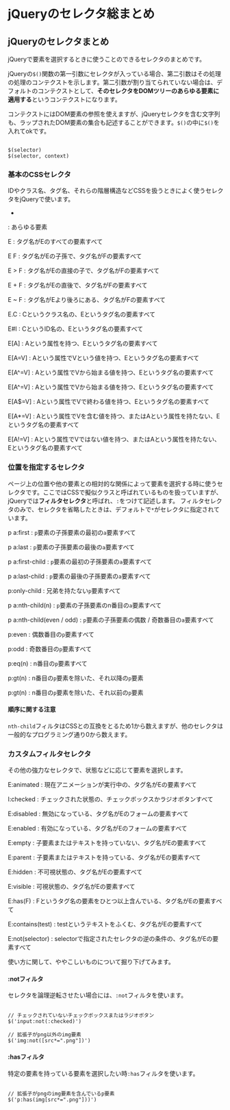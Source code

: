 # jQueryのセレクタ総まとめ





## jQueryのセレクタまとめ

jQueryで要素を選択するときに使うことのできるセレクタのまとめです。

jQueryの`$()`関数の第一引数にセレクタが入っている場合、第二引数はその処理の処理のコンテクストを示します。第二引数が割り当てられていない場合は、デフォルトのコンテクストとして、**そのセレクタをDOMツリーのあらゆる要素に適用する**というコンテクストになります。

コンテクストにはDOM要素の参照を使えますが、jQueryセレクタを含む文字列も、ラップされたDOM要素の集合も記述することができます。`$()`の中に`$()`を入れてokです。

```

$(selector)
$(selector, context)

```



### 基本のCSSセレクタ

IDやクラス名、タグ名、それらの階層構造などCSSを扱うときによく使うセレクタをjQueryで使います。


*
: あらゆる要素

E
: タグ名がEのすべての要素すべて

E F
: タグ名がEの子孫で、タグ名がFの要素すべて


E > F
: タグ名がEの直接の子で、タグ名がFの要素すべて

E + F
: タグ名がEの直後で、タグ名がFの要素すべて

E ~ F
: タグ名がEより後ろにある、タグ名がFの要素すべて

E.C
: Cというクラス名の、Eというタグ名の要素すべて

E#I
: CというID名の、Eというタグ名の要素すべて

E[A]
: Aという属性を持つ、Eというタグ名の要素すべて

E[A=V]
: Aという属性でVという値を持つ、Eというタグ名の要素すべて

E[A^=V]
: Aという属性でVから始まる値を持つ、Eというタグ名の要素すべて

E[A^=V]
: Aという属性でVから始まる値を持つ、Eというタグ名の要素すべて

E[A$=V]
: Aという属性でVで終わる値を持つ、Eというタグ名の要素すべて

E[A*=V]
: Aという属性でVを含む値を持つ、またはAという属性を持たない、Eというタグ名の要素すべて

E[A!=V]
: Aという属性でVではない値を持つ、またはAという属性を持たない、Eというタグ名の要素すべて




### 位置を指定するセレクタ

ページ上の位置や他の要素との相対的な関係によって要素を選択する時に使うセレクタです。ここではCSSで擬似クラスと呼ばれているものを扱っていますが、jQueryでは**フィルタセレクタ**と呼ばれ、`:`をつけて記述します。
フィルタセレクタのみで、セレクタを省略したときは、デフォルトで`*`がセレクタに指定されています。


p a:first
: `p`要素の子孫要素の最初の`a`要素すべて

p a:last
: `p`要素の子孫要素の最後の`a`要素すべて

p a:first-child
: `p`要素の最初の子孫要素の`a`要素すべて

p a:last-child
: `p`要素の最後の子孫要素の`a`要素すべて

p:only-child
: 兄弟を持たない`p`要素すべて

p a:nth-child(n)
: `p`要素の子孫要素のn番目の`a`要素すべて

p a:nth-child(even / odd)
: `p`要素の子孫要素の偶数 / 奇数番目の`a`要素すべて

p:even
: 偶数番目の`p`要素すべて

p:odd
: 奇数番目の`p`要素すべて

p:eq(n)
: n番目の`p`要素すべて

p:gt(n)
: n番目の`p`要素を除いた、それ以降の`p`要素

p:gt(n)
: n番目の`p`要素を除いた、それ以前の`p`要素


#### 順序に関する注意

`nth-child`フィルタはCSSとの互換をとるため1から数えますが、他のセレクタは一般的なプログラミング通り0から数えます。




### カスタムフィルタセレクタ

その他の強力なセレクタで、状態などに応じて要素を選択します。

E:animated
: 現在アニメーションが実行中の、タグ名がEの要素すべて

I:checked
: チェックされた状態の、チェックボックスかラジオボタンすべて

E:disabled
: 無効になっている、タグ名がEのフォームの要素すべて

E:enabled
: 有効になっている、タグ名がEのフォームの要素すべて

E:empty
: 子要素またはテキストを持っていない、タグ名がEの要素すべて

E:parent
: 子要素またはテキストを持っている、タグ名がEの要素すべて

E:hidden
: 不可視状態の、タグ名がEの要素すべて

E:visible
: 可視状態の、タグ名がEの要素すべて

E:has(F)
: Fというタグ名の要素をひとつ以上含んでいる、タグ名がEの要素すべて

E:contains(test)
: testというテキストをふくむ、タグ名がEの要素すべて

E:not(selector)
: selectorで指定されたセレクタの逆の条件の、タグ名がEの要素すべて

使い方に関して、ややこしいものについて掘り下げてみます。



#### :notフィルタ

セレクタを論理逆転させたい場合には、`:not`フィルタを使います。

```

// チェックされていないチェックボックスまたはラジオボタン
$('input:not(:checked)')

// 拡張子がpng以外のimg要素
$('img:not([src*=".png"])')

```



#### :hasフィルタ

特定の要素を持っている要素を選択したい時`:has`フィルタを使います。

```

// 拡張子がpngのimg要素を含んでいるp要素
$('p:has(img[src*=".png"]))')

```

































